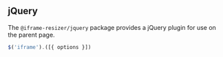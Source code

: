 ## jQuery

The `@iframe-resizer/jquery` package provides a jQuery plugin for use on the parent page.

```js
$('iframe').([{ options }])
```

